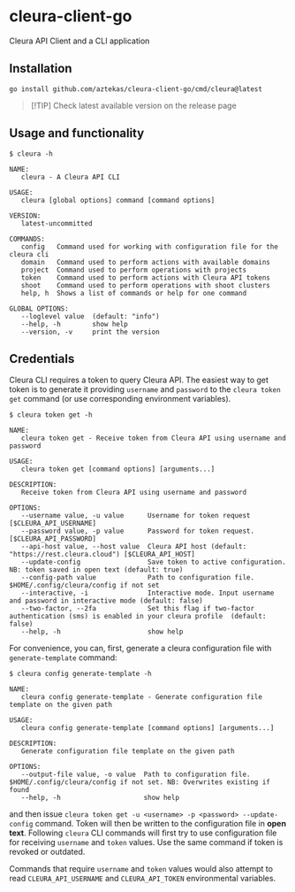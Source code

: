 
# cleura-client-go

Cleura API Client and a CLI application

## Installation

```terminal
go install github.com/aztekas/cleura-client-go/cmd/cleura@latest

```

> [!TIP] Check latest available version on the release page

## Usage and functionality

```shell
$ cleura -h

NAME:
   cleura - A Cleura API CLI

USAGE:
   cleura [global options] command [command options]

VERSION:
   latest-uncommitted

COMMANDS:
   config   Command used for working with configuration file for the cleura cli
   domain   Command used to perform actions with available domains
   project  Command used to perform operations with projects
   token    Command used to perform actions with Cleura API tokens
   shoot    Command used to perform operations with shoot clusters
   help, h  Shows a list of commands or help for one command

GLOBAL OPTIONS:
   --loglevel value  (default: "info")
   --help, -h        show help
   --version, -v     print the version
```

## Credentials

Cleura CLI requires a token to query Cleura API. The easiest way to get token is to generate it providing `username` and `password` to the `cleura token get` command (or use corresponding environment variables).

```shell
$ cleura token get -h

NAME:
   cleura token get - Receive token from Cleura API using username and password

USAGE:
   cleura token get [command options] [arguments...]

DESCRIPTION:
   Receive token from Cleura API using username and password

OPTIONS:
   --username value, -u value      Username for token request [$CLEURA_API_USERNAME]
   --password value, -p value      Password for token request. [$CLEURA_API_PASSWORD]
   --api-host value, --host value  Cleura API host (default: "https://rest.cleura.cloud") [$CLEURA_API_HOST]
   --update-config                 Save token to active configuration. NB: token saved in open text (default: true)
   --config-path value             Path to configuration file. $HOME/.config/cleura/config if not set
   --interactive, -i               Interactive mode. Input username and password in interactive mode (default: false)
   --two-factor, --2fa             Set this flag if two-factor authentication (sms) is enabled in your cleura profile  (default: false)
   --help, -h                      show help
```

For convenience, you can, first,  generate a cleura configuration file with `generate-template` command:

```shell
$ cleura config generate-template -h

NAME:
   cleura config generate-template - Generate configuration file template on the given path

USAGE:
   cleura config generate-template [command options] [arguments...]

DESCRIPTION:
   Generate configuration file template on the given path

OPTIONS:
   --output-file value, -o value  Path to configuration file. $HOME/.config/cleura/config if not set. NB: Overwrites existing if found
   --help, -h                     show help
```

and then issue `cleura token get -u <username> -p <password> --update-config` command. Token will then be written to the configuration file in **open text**. Following `cleura` CLI commands will first try to use configuration file for receiving `username` and `token` values. Use the same command if token is revoked or outdated.

Commands that require `username` and `token` values would also attempt to read `CLEURA_API_USERNAME` and `CLEURA_API_TOKEN` environmental variables.

